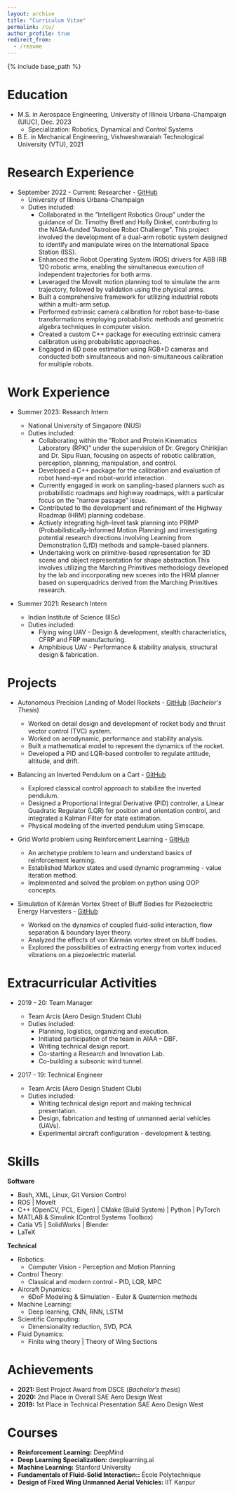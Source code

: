 ```yaml
---
layout: archive
title: "Curriculum Vitae"
permalink: /cv/
author_profile: true
redirect_from:
  - /resume
---
```


{% include base_path %}

Education
======
* M.S. in Aerospace Engineering, University of Illinois Urbana-Champaign (UIUC), Dec. 2023 
  - Specialization: Robotics, Dynamical and Control Systems
* B.E. in Mechanical Engineering, Vishweshwaraiah Technological University (VTU), 2021
<!---* Ph.D in Version Control Theory, GitHub University, 2018 (expected)--->

Research Experience
======
* September 2022 - Current: Researcher - [GitHub](https://github.com/RMDLO/abb_dual_arm)
  * University of Illinois Urbana-Champaign
  * Duties included: 
    - Collaborated in the ”Intelligent Robotics Group” under the guidance of Dr. Timothy Bretl and Holly Dinkel, contributing to the NASA-funded ”Astrobee Robot Challenge”. This project involved the development of a dual-arm robotic system designed to identify and manipulate wires on the International Space Station (ISS).
    - Enhanced the Robot Operating System (ROS) drivers for ABB IRB 120 robotic arms, enabling the simultaneous execution of independent trajectories for both arms.
    - Leveraged the MoveIt motion planning tool to simulate the arm trajectory, followed by validation using the physical arms.
    - Built a comprehensive framework for utilizing industrial robots within a multi-arm setup. 
    - Performed extrinsic camera calibration for robot base-to-base transformations employing probabilistic methods and geometric algebra techniques in computer vision.
    - Created a custom C++ package for executing extrinsic camera calibration using probabilistic approaches.
    - Engaged in 6D pose estimation using RGB+D cameras and conducted both simultaneous and non-simultaneous calibration for multiple robots.


Work Experience
======
* Summer 2023: Research Intern
  * National University of Singapore (NUS)
  * Duties included: 
    - Collaborating within the ”Robot and Protein Kinematics Laboratory (RPK)” under the supervision of Dr. Gregory Chirikjian and Dr. Sipu Ruan, focusing on aspects of robotic calibration, perception, planning, manipulation, and control.
    - Developed a C++ package for the calibration and evaluation of robot hand-eye and robot-world interaction. 
    - Currently engaged in work on sampling-based planners such as probabilistic roadmaps and highway roadmaps, with a particular focus on the ”narrow passage” issue.
    - Contributed to the development and refinement of the Highway Roadmap (HRM) planning codebase. 
    - Actively integrating high-level task planning into PRIMP (Probabilistically-Informed Motion Planning) and investigating potential research directions involving Learning from Demonstration (LfD) methods and sample-based planners. 
    - Undertaking work on primitive-based representation for 3D scene and object representation for shape abstraction.This involves utilizing the Marching Primitives methodology developed by the lab and incorporating new scenes into the HRM planner based on superquadrics derived from the Marching Primitives research.

* Summer 2021: Research Intern
  * Indian Institute of Science (IISc)
  * Duties included: 
    - Flying wing UAV - Design & development, stealth characteristics, CFRP and FRP manufacturing.
    - Amphibious UAV - Performance & stability analysis, structural design & fabrication.

Projects
======
* Autonomous Precision Landing of Model Rockets - [GitHub](https://github.com/raghavvs/Autonomous-Landing-of-Model-Rockets)
  (*Bachelor's Thesis*)
  * Worked on detail design and development of rocket body and thrust vector control (TVC) system.
  * Worked on aerodynamic, performance and stability analysis.
  * Built a mathematical model to represent the dynamics of the rocket.
  * Developed a PID and LQR-based controller to regulate attitude, altitude, and drift.

* Balancing an Inverted Pendulum on a Cart - [GitHub](https://github.com/raghavvs/Inverted-Pendulum-on-a-Cart)
  * Explored classical control approach to stabilize the inverted pendulum.
  * Designed a Proportional Integral Derivative (PID) controller, a Linear Quadratic Regulator (LQR) for
    position and orientation control, and integrated a Kalman Filter for state estimation. 
  * Physical modeling of the inverted pendulum using Simscape.

* Grid World problem using Reinforcement Learning - [GitHub](https://github.com/raghavvs/Grid-world-reinforcement-learning)
  * An archetype problem to learn and understand basics of reinforcement learning.
  * Established Markov states and used dynamic programming - value iteration method.
  * Implemented and solved the problem on python using OOP concepts.

* Simulation of Kármán Vortex Street of Bluff Bodies for Piezoelectric Energy Harvesters - [GitHub](https://github.com/raghavvs/Simulation-of-Karman-Vortex-Street-of-Bluff-Bodies-for-Piezoelectric-Energy-Harvesters)
  * Worked on the dynamics of coupled fluid-solid interaction, flow separation & boundary layer theory. 
  * Analyzed the effects of von Kármán vortex street on bluff bodies.
  * Explored the possibilities of extracting energy from vortex induced vibrations on a piezoelectric
    material.

Extracurricular Activities
======
* 2019 - 20: Team Manager
  * Team Arcis (Aero Design Student Club)
  * Duties included: 
    - Planning, logistics, organizing and execution.
    - Initiated participation of the team in AIAA – DBF. 
    - Writing technical design report.
    - Co-starting a Research and Innovation Lab.
    - Co-building a subsonic wind tunnel.

* 2017 - 19: Technical Engineer
  * Team Arcis (Aero Design Student Club)
  * Duties included:  
    - Writing technical design report and making technical presentation.
    - Design, fabrication and testing of unmanned aerial vehicles (UAVs).
    - Experimental aircraft configuration - development & testing.

  
Skills
======
**Software**

* Bash, XML, Linux, Git Version Control
* ROS $\vert$ MoveIt
* C++ (OpenCV, PCL, Eigen) $\vert$ CMake (Build System) $\vert$ Python $\vert$ PyTorch
* MATLAB & Simulink (Control Systems Toolbox)
* Catia V5 $\vert$ SolidWorks $\vert$ Blender
* LaTeX

**Technical**

* Robotics:
  - Computer Vision - Perception and Motion Planning
* Control Theory:
  - Classical and modern control - PID, LQR, MPC
* Aircraft Dynamics:
  - 6DoF Modeling & Simulation - Euler & Quaternion methods
* Machine Learning:
  - Deep learning, CNN, RNN, LSTM
* Scientific Computing:
  - Dimensionality reduction, SVD, PCA
* Fluid Dynamics:
  - Finite wing theory $\vert$ Theory of Wing Sections

Achievements
======

* **2021:** Best Project Award from DSCE (*Bachelor’s thesis*)
* **2020:** 2nd Place in Overall SAE Aero Design West
* **2019:** 1st Place in Technical Presentation SAE Aero Design West

Courses
======

* **Reinforcement Learning:** DeepMind
* **Deep Learning Specialization:** deeplearning.ai
* **Machine Learning:** Stanford University
* **Fundamentals of Fluid-Solid Interaction::** École Polytechnique
* **Design of Fixed Wing Unmanned Aerial Vehicles:** IIT Kanpur

<!--Publications
======
  <ul>{% for post in site.publications %}
    {% include archive-single-cv.html %}
  {% endfor %}</ul>
  
Talks
======
  <ul>{% for post in site.talks %}
    {% include archive-single-talk-cv.html %}
  {% endfor %}</ul>
  
Teaching
======
  <ul>{% for post in site.teaching %}
    {% include archive-single-cv.html %}
  {% endfor %}</ul>
  
Service and leadership
======
* Currently signed in to 43 different slack teams-->